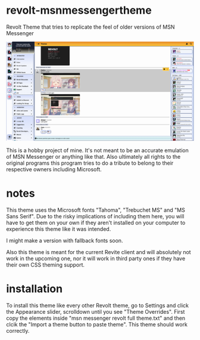 # revolt-msnmessengertheme
Revolt Theme that tries to replicate the feel of older versions of MSN Messenger

![Screenshot of this very theme in action, on the official Revolt server](https://raw.githubusercontent.com/Curly68/revolt-msnmessengertheme/main/Screenshot_20240106_164518.png)

This is a hobby project of mine. It's not meant to be an accurate emulation of MSN Messenger or anything like that.
Also ultimately all rights to the original programs this program tries to do a tribute to belong to their respective owners including Microsoft.
# notes
This theme uses the Microsoft fonts "Tahoma", "Trebuchet MS" and "MS Sans Serif". Due to the risky implications of including them here, 
you will have to get them on your own if they aren't installed on your computer to experience this theme like it was intended.

I might make a version with fallback fonts soon.

Also this theme is meant for the current Revite client and will absolutely not work in the upcoming one, nor it will work in third party ones if they have their own CSS theming support.
# installation
To install this theme like every other Revolt theme, go to Settings and click the Appearance slider, scrolldown until you see "Theme Overrides". First copy the elements inside "msn messenger revolt full theme.txt" and then clcik the "Import a theme button to paste theme". This theme should work correctly.
